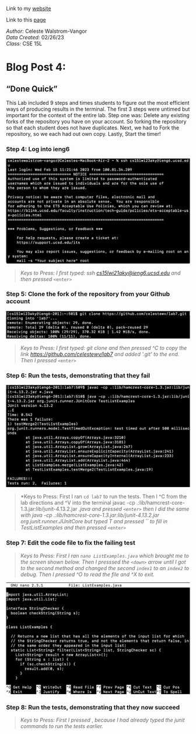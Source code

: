Link to my [website](https://github.com/celestewv)

Link to this [page](https://celestewv.github.io/cse15l-lab-reports/LabReport3.html)


*Author:* Celeste Walstrom-Vangor 
<br> *Data Created:* 02/26/23 
<br> *Class:* CSE 15L 


# Blog Post 4:

## “Done Quick”

This Lab included 9 steps and times students to figure out the most efficient ways of producing results in the terminal.
The first 3 steps were untimed but important for the context of the entire lab. Step one was: Delete any existing
forks of the repository you have on your account. So forking the repository so that each student does not have duplicates.
Next, we had to Fork the repository, so we each had out own copy. Lastly, Start the timer!


### Step 4: Log into ieng6

![Image](logintoIENG6.png)

> *Keys to Press: I first typed: ssh cs15lwi21aky@ieng6.ucsd.edu and then pressed* ```<enter>```



### Step 5: Clone the fork of the repository from your Github account

![Image](gitClone.png)


> *Keys to Press:*
> *I first typed: git clone and then pressed ^C to copy the link* *https://github.com/celestewv/lab7 and added '.git' to the end. Then I pressed* ```<enter>```
 
 
### Step 6: Run the tests, demonstrating that they fail
 
 ![Image](JUNITFailures.png)
 
 
> *Keys to Press: First I ran ```cd lab7``` to run the tests. Then I ^C from the lab directions and ^V into the terminal javac -cp .:lib/hamcrest-core-1.3.jar:lib/junit-4.13.2.jar *.java and pressed ```<enter>``` then I did the same with java -cp .:lib/hamcrest-core-1.3.jar:lib/junit-4.13.2.jar org.junit.runner.JUnitCore but typed T and pressed ``<tab> to fill in TestListExamples and then pressed* ```<enter>```
 
 
### Step 7: Edit the code file to fix the failing test

> *Keys to Press: First I ran ```nano ListExamples.java``` which brought me to the screen shown below. Then I presssed the ```<down>``` arrow until I got to the second method and changed the second ```index1``` to an ```index2``` to debug. Then I pressed ^O to read the file and ^X to exit.*

![Image](nano.png)
 
 
 ### Step 8: Run the tests, demonstrating that they now succeed

> *Keys to Press: First I pressed* <up><up><up><up><up><enter>, <up><up><up><up><up><enter> *because I had already typed the junit commands to run the tests earlier.*







 



